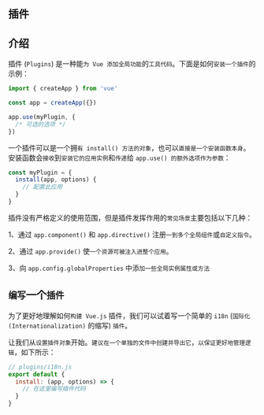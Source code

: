 ## 插件

## 介绍

插件 (`Plugins`) 是一种能`为 Vue 添加全局功能`的`工具代码`。下面是如何`安装一个插件`的示例：

```js
import { createApp } from 'vue'

const app = createApp({})

app.use(myPlugin, {
  /* 可选的选项 */
})
```

一个插件可以是一个拥`有 install() 方法的对象`，也可以`直接是一个安装函数本身`。安装函数会`接收`到`安装它的应用实例`和`传递`给 `app.use() 的额外选项作为参数`：

```js
const myPlugin = {
  install(app, options) {
    // 配置此应用
  }
}
```

插件没有严格定义的使用范围，但是插件发挥作用的`常见场景`主要包括以下几种：

1、通过 `app.component()` 和 `app.directive()` 注册`一到多个全局组件`或`自定义指令`。

2、通过 `app.provide()` 使`一个资源可被注入进整个应用`。

3、向 `app.config.globalProperties` 中添`加一些全局实例属性或方法`

## `编写`一个`插件`

为了更好地理解如何`构建 Vue.js` 插件，我们可以试着写一个简单的 `i18n` (`国际化 (Internationalization)` 的缩写) `插件`。

让我们从`设置插件对象`开始。`建议在一个单独的文件中创建并导出它`，`以保证更好地管理逻辑`，如下所示：

```js
// plugins/i18n.js
export default {
  install: (app, options) => {
    // 在这里编写插件代码
  }
}
```

